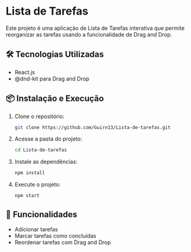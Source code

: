# Lista de Tarefas

Este projeto é uma aplicação de Lista de Tarefas interativa que permite reorganizar as tarefas usando a funcionalidade de Drag and Drop.

## 🛠 Tecnologias Utilizadas

- React.js
- @dnd-kit para Drag and Drop

## 📦 Instalação e Execução

1. Clone o repositório:
   ```bash
   git clone https://github.com/Guirn13/Lista-de-tarefas.git
   ```

2. Acesse a pasta do projeto:
   ```bash
   cd Lista-de-tarefas
   ```

3. Instale as dependências:
   ```bash
   npm install
   ```

4. Execute o projeto:
   ```bash
   npm start
   ```

## 🚀 Funcionalidades

- Adicionar tarefas
- Marcar tarefas como concluídas
- Reordenar tarefas com Drag and Drop
